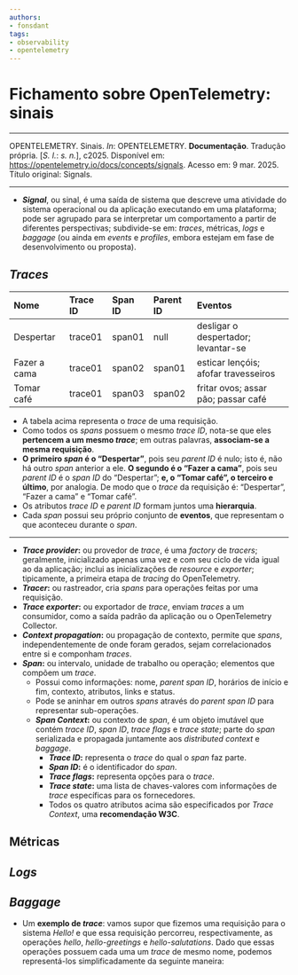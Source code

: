 ```yaml
---
authors:
- fonsdant
tags:
- observability
- opentelemetry
---
```


# Fichamento sobre OpenTelemetry: sinais

------------------------------------------------------------------------

OPENTELEMETRY. Sinais. *In*: OPENTELEMETRY. **Documentação**. Tradução
própria. \[*S. l.*: *s. n.*\], c2025. Disponível em:
https://opentelemetry.io/docs/concepts/signals. Acesso em: 9 mar. 2025.
Título original: Signals.

------------------------------------------------------------------------

<!-- truncate -->

- ***Signal***, ou sinal, é uma saída de sistema que descreve uma
  atividade do sistema operacional ou da aplicação executando em uma
  plataforma; pode ser agrupado para se interpretar um comportamento a
  partir de diferentes perspectivas; subdivide-se em: *traces*,
  métricas, *logs* e *baggage* (ou ainda em *events* e *profiles*,
  embora estejam em fase de desenvolvimento ou proposta).

## *Traces*

| Nome         | Trace ID | Span ID | Parent ID | Eventos                              |
|:-------------|:---------|:--------|:----------|:-------------------------------------|
| Despertar    | trace01  | span01  | null      | desligar o despertador; levantar-se  |
| Fazer a cama | trace01  | span02  | span01    | esticar lençóis; afofar travesseiros |
| Tomar café   | trace01  | span03  | span02    | fritar ovos; assar pão; passar café  |

- A tabela acima representa o *trace* de uma requisição.
- Como todos os *spans* possuem o mesmo *trace ID*, nota-se que eles
  **pertencem a um mesmo *trace***; em outras palavras, **associam-se a mesma
  requisição**.
- **O primeiro *span* é o “Despertar”**, pois seu *parent ID* é nulo; isto
  é, não há outro *span* anterior a ele. **O segundo é o “Fazer a cama”**,
  pois seu *parent ID* é o *span ID* do “Despertar”; **e, o “Tomar café”,
  o terceiro e último**, por analogia. De modo que o *trace* da requisição
  é: “Despertar”, “Fazer a cama” e “Tomar café”.
- Os atributos *trace ID* e *parent ID* formam juntos uma **hierarquia**.
- Cada *span* possui seu próprio conjunto de **eventos**, que representam o
  que aconteceu durante o *span*.

------------------------------------------------------------------------

- ***Trace provider*:** ou provedor de *trace*, é uma *factory* de
  *tracers*; geralmente, inicializado apenas uma vez e com seu ciclo de
  vida igual ao da aplicação; inclui as inicializações de *resource* e
  *exporter*; tipicamente, a primeira etapa de *tracing* do
  OpenTelemetry.
- ***Tracer*:** ou rastreador, cria *spans* para operações feitas por
  uma requisição.
- ***Trace exporter*:** ou exportador de *trace*, enviam *traces* a um
  consumidor, como a saída padrão da aplicação ou o OpenTelemetry
  Collector.
- ***Context propagation*:** ou propagação de contexto, permite que
  *spans*, independentemente de onde foram gerados, sejam
  correlacionados entre si e componham *traces*.
- ***Span*:** ou intervalo, unidade de trabalho ou operação; elementos
  que compõem um *trace*.
  - Possui como informações: nome, *parent span ID*, horários de início
    e fim, contexto, atributos, links e status.
  - Pode se aninhar em outros *spans* através do *parent span ID* para
    representar sub-operações.
  - ***Span Context*:** ou contexto de *span*, é um objeto imutável que
    contém *trace ID*, *span ID*, *trace flags* e *trace state*; parte
    do *span* serializada e propagada juntamente aos *distributed
    context* e *baggage*.
    - ***Trace ID*:** representa o *trace* do qual o *span* faz parte.
    - ***Span ID*:** é o identificador do *span*.
    - ***Trace flags*:** representa opções para o *trace*.
    - ***Trace state*:** uma lista de chaves-valores com informações de
      *trace* específicas para os fornecedores.
    - Todos os quatro atributos acima são especificados por *Trace
      Context*, uma **recomendação W3C**.

## Métricas

## *Logs*

## *Baggage*

- Um **exemplo de *trace***: vamos supor que fizemos uma requisição para
  o sistema *Hello!* e que essa requisição percorreu, respectivamente,
  as operações *hello*, *hello-greetings* e *hello-salutations*. Dado
  que essas operações possuem cada uma um *trace* de mesmo nome, podemos
  representá-los simplificadamente da seguinte maneira: